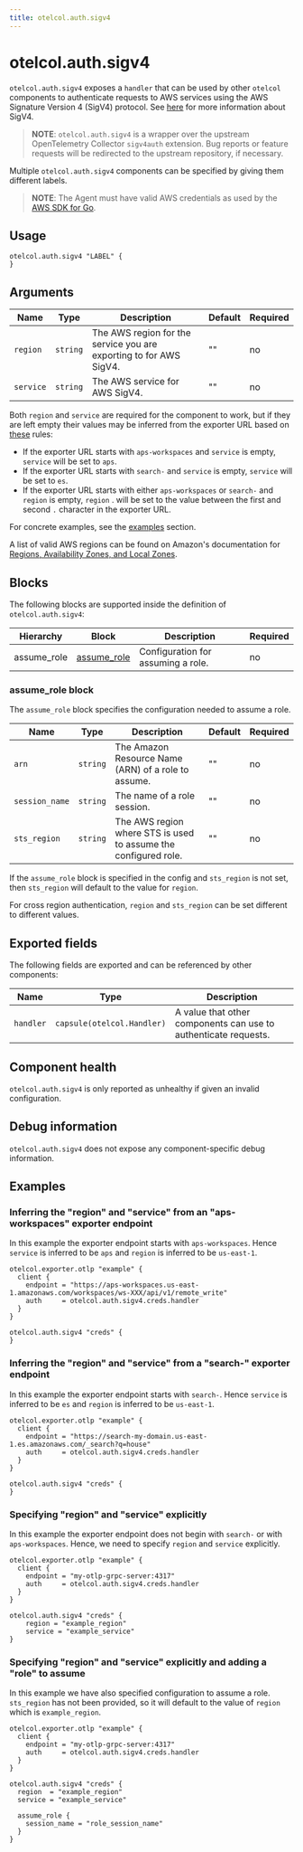```yaml
---
title: otelcol.auth.sigv4
---
```


# otelcol.auth.sigv4

`otelcol.auth.sigv4` exposes a `handler` that can be used by other `otelcol`
components to authenticate requests to AWS services using the AWS Signature Version 4 (SigV4) protocol. 
See [here](https://docs.aws.amazon.com/general/latest/gr/signing-aws-api-requests.html) for more
information about SigV4.

> **NOTE**: `otelcol.auth.sigv4` is a wrapper over the upstream OpenTelemetry
> Collector `sigv4auth` extension. Bug reports or feature requests will be
> redirected to the upstream repository, if necessary.

Multiple `otelcol.auth.sigv4` components can be specified by giving them
different labels.

> **NOTE**: The Agent must have valid AWS credentials as used by the 
[AWS SDK for Go](https://aws.github.io/aws-sdk-go-v2/docs/configuring-sdk/#specifying-credentials).

## Usage

```river
otelcol.auth.sigv4 "LABEL" {
}
```

## Arguments

Name | Type | Description | Default | Required
---- | ---- | ----------- | ------- | --------
`region` | `string` | The AWS region for the service you are exporting to for AWS SigV4. | "" | no
`service` | `string` | The AWS service for AWS SigV4. | "" | no

Both `region` and `service` are required for the component to work, but if they are left empty their values 
may be inferred from the exporter URL based on 
[these](https://github.com/open-telemetry/opentelemetry-collector-contrib/blob/v0.63.0/extension/sigv4authextension/signingroundtripper.go#L121) rules:

* If the exporter URL starts with `aps-workspaces` and `service` is empty, `service` will be set to `aps`.
* If the exporter URL starts with `search-` and `service` is empty, `service` will be set to `es`.
* If the exporter URL starts with either `aps-workspaces` or `search-` and `region` is empty, `region` .
will be set to the value between the first and second `.` character in the exporter URL.

For concrete examples, see the [examples](#examples) section.

A list of valid AWS regions can be found on Amazon's documentation for 
[Regions, Availability Zones, and Local Zones](https://docs.aws.amazon.com/AmazonRDS/latest/UserGuide/Concepts.RegionsAndAvailabilityZones.html).

## Blocks

The following blocks are supported inside the definition of
`otelcol.auth.sigv4`:

Hierarchy | Block | Description | Required
--------- | ----- | ----------- | --------
assume_role | [assume_role][] | Configuration for assuming a role. | no

[assume_role]: #assume_role-block

### assume_role block

The `assume_role` block specifies the configuration needed to assume a role.

Name | Type | Description | Default | Required
---- | ---- | ----------- | ------- | --------
`arn` | `string` | The Amazon Resource Name (ARN) of a role to assume. | "" | no
`session_name` | `string` | The name of a role session. | "" | no
`sts_region` | `string` | The AWS region where STS is used to assume the configured role. | "" | no

If the `assume_role` block is specified in the config and `sts_region` is not set, then `sts_region` 
will default to the value for `region`.

For cross region authentication, `region` and `sts_region` can be set different to different values.

## Exported fields

The following fields are exported and can be referenced by other components:

Name | Type | Description
---- | ---- | -----------
`handler` | `capsule(otelcol.Handler)` | A value that other components can use to authenticate requests.

## Component health

`otelcol.auth.sigv4` is only reported as unhealthy if given an invalid
configuration.

## Debug information

`otelcol.auth.sigv4` does not expose any component-specific debug information.

## Examples

### Inferring the "region" and "service" from an "aps-workspaces" exporter endpoint

In this example the exporter endpoint starts with `aps-workspaces`. Hence `service` is inferred to be `aps`
and `region` is inferred to be `us-east-1`.

```river
otelcol.exporter.otlp "example" {
  client {
    endpoint = "https://aps-workspaces.us-east-1.amazonaws.com/workspaces/ws-XXX/api/v1/remote_write"
    auth     = otelcol.auth.sigv4.creds.handler
  }
}

otelcol.auth.sigv4 "creds" {
}
```

### Inferring the "region" and "service" from a "search-" exporter endpoint

In this example the exporter endpoint starts with `search-`. Hence `service` is inferred to be `es`
and `region` is inferred to be `us-east-1`.

```river
otelcol.exporter.otlp "example" {
  client {
    endpoint = "https://search-my-domain.us-east-1.es.amazonaws.com/_search?q=house"
    auth     = otelcol.auth.sigv4.creds.handler
  }
}

otelcol.auth.sigv4 "creds" {
}
```

### Specifying "region" and "service" explicitly

In this example the exporter endpoint does not begin with `search-` or with `aps-workspaces`.
Hence, we need to specify `region` and `service` explicitly.

```river
otelcol.exporter.otlp "example" {
  client {
    endpoint = "my-otlp-grpc-server:4317"
    auth     = otelcol.auth.sigv4.creds.handler
  }
}

otelcol.auth.sigv4 "creds" {
    region = "example_region"
    service = "example_service"
}
```

### Specifying "region" and "service" explicitly and adding a "role" to assume

In this example we have also specified configuration to assume a role. `sts_region` has not been 
provided, so it will default to the value of `region` which is `example_region`.

```river
otelcol.exporter.otlp "example" {
  client {
    endpoint = "my-otlp-grpc-server:4317"
    auth     = otelcol.auth.sigv4.creds.handler
  }
}

otelcol.auth.sigv4 "creds" {
  region  = "example_region"
  service = "example_service"
  
  assume_role {
    session_name = "role_session_name"
  }
}
```
